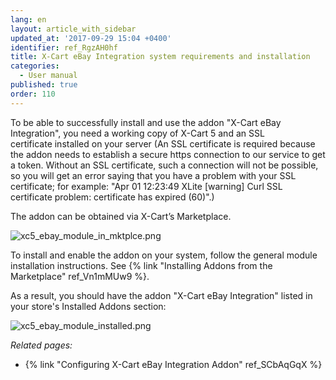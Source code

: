 ```yaml
---
lang: en
layout: article_with_sidebar
updated_at: '2017-09-29 15:04 +0400'
identifier: ref_RgzAH0hf
title: X-Cart eBay Integration system requirements and installation
categories:
  - User manual
published: true
order: 110
---
```


To be able to successfully install and use the addon "X-Cart eBay Integration", you need a working copy of X-Cart 5 and an SSL certificate installed on your server (An SSL certificate is required because the addon needs to establish a secure https connection to our service to get a token. Without an SSL certificate, such a connection will not be possible, so you will get an error saying that you have a problem with your SSL certificate; for example: "Apr 01 12:23:49 XLite [warning] Curl SSL certificate problem: certificate has expired (60)".)

The addon can be obtained via X-Cart’s Marketplace.

![xc5_ebay_module_in_mktplce.png]({{site.baseurl}}/attachments/ref_RgzAH0hf/xc5_ebay_module_in_mktplce.png)

To install and enable the addon on your system, follow the general module installation instructions. See {% link "Installing Addons from the Marketplace" ref_Vn1mMUw9 %}.

As a result, you should have the addon "X-Cart eBay Integration" listed in your store's Installed Addons section:

![xc5_ebay_module_installed.png]({{site.baseurl}}/attachments/ref_RgzAH0hf/xc5_ebay_module_installed.png)


_Related pages:_

*   {% link "Configuring X-Cart eBay Integration Addon" ref_SCbAqGqX %}
